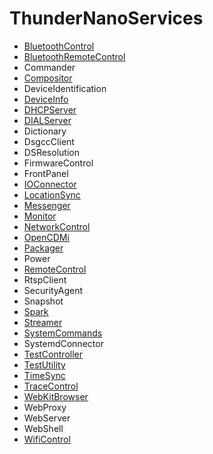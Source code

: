 # ThunderNanoServices
* [BluetoothControl](BluetoothControl/doc/BluetoothControl.md)
* [BluetoothRemoteControl](BluetoothRemoteControl/doc/BluetoothRemoteControl.md)
* Commander
* [Compositor](Compositor/doc/CompositorPlugin.md)
* DeviceIdentification
* [DeviceInfo](DeviceInfo/doc/DeviceInfoPlugin.md)
* [DHCPServer](DHCPServer/doc/DHCPServerPlugin.md)
* [DIALServer](DIALServer/doc/DIALServerPlugin.md)
* Dictionary
* DsgccClient
* DSResolution
* FirmwareControl
* FrontPanel
* [IOConnector](IOConnector/doc/IOConnectorPlugin.md)
* [LocationSync](LocationSync/doc/LocationSyncPlugin.md)
* [Messenger](Messenger/doc/MessengerPlugin.md)
* [Monitor](Monitor/doc/MonitorPlugin.md)
* [NetworkControl](NetworkControl/doc/NetworkControlPlugin.md)
* [OpenCDMi](OpenCDMi/doc/OpenCDMiPlugin.md)
* [Packager](Packager/doc/PackagerPlugin.md)
* Power
* [RemoteControl](RemoteControl/doc/RemoteControlPlugin.md)
* RtspClient
* SecurityAgent
* Snapshot
* [Spark](Spark/doc/SparkPlugin.md)
* [Streamer](Streamer/doc/StreamerPlugin.md)
* [SystemCommands](SystemCommands/doc/SystemCommandsPlugin.md)
* SystemdConnector
* [TestController](examples/TestController/doc/TestControllerPlugin.md)
* [TestUtility](examples/TestUtility/doc/TestUtilityPlugin.md)
* [TimeSync](TimeSync/doc/TimeSyncPlugin.md)
* [TraceControl](TraceControl/doc/TraceControlPlugin.md)
* [WebKitBrowser](WebKitBrowser/doc/WebKitBrowserPlugin.md)
* WebProxy
* WebServer
* WebShell
* [WifiControl](WifiControl/doc/WifiControlPlugin.md)
